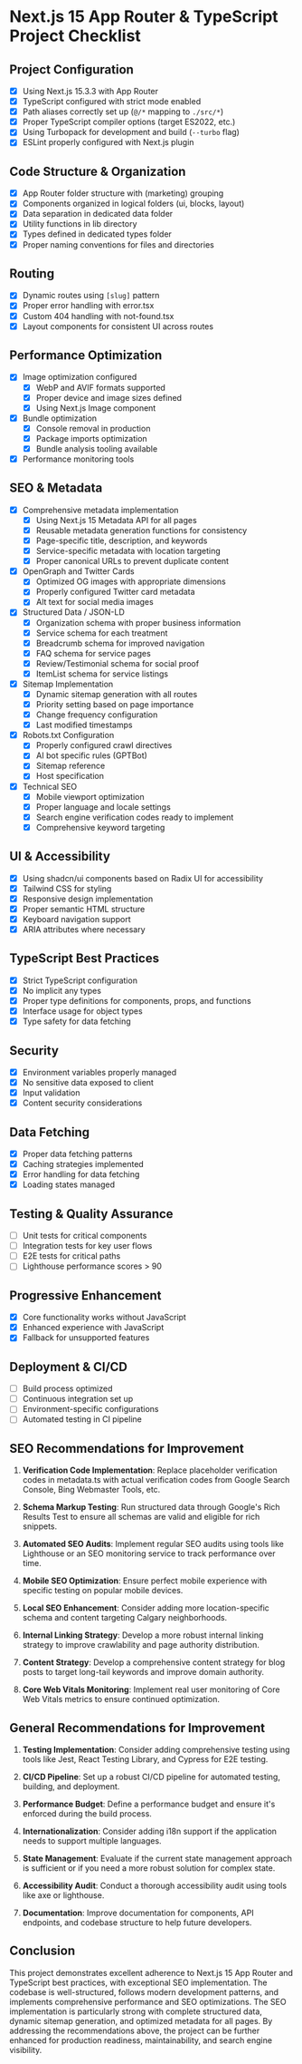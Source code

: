 # Next.js 15 App Router & TypeScript Project Checklist

## Project Configuration

- [x] Using Next.js 15.3.3 with App Router
- [x] TypeScript configured with strict mode enabled
- [x] Path aliases correctly set up (`@/*` mapping to `./src/*`)
- [x] Proper TypeScript compiler options (target ES2022, etc.)
- [x] Using Turbopack for development and build (`--turbo` flag)
- [x] ESLint properly configured with Next.js plugin

## Code Structure & Organization

- [x] App Router folder structure with (marketing) grouping
- [x] Components organized in logical folders (ui, blocks, layout)
- [x] Data separation in dedicated data folder
- [x] Utility functions in lib directory
- [x] Types defined in dedicated types folder
- [x] Proper naming conventions for files and directories

## Routing

- [x] Dynamic routes using `[slug]` pattern
- [x] Proper error handling with error.tsx
- [x] Custom 404 handling with not-found.tsx
- [x] Layout components for consistent UI across routes

## Performance Optimization

- [x] Image optimization configured
  - [x] WebP and AVIF formats supported
  - [x] Proper device and image sizes defined
  - [x] Using Next.js Image component
- [x] Bundle optimization
  - [x] Console removal in production
  - [x] Package imports optimization
  - [x] Bundle analysis tooling available
- [x] Performance monitoring tools

## SEO & Metadata

- [x] Comprehensive metadata implementation
  - [x] Using Next.js 15 Metadata API for all pages
  - [x] Reusable metadata generation functions for consistency
  - [x] Page-specific title, description, and keywords
  - [x] Service-specific metadata with location targeting
  - [x] Proper canonical URLs to prevent duplicate content
- [x] OpenGraph and Twitter Cards
  - [x] Optimized OG images with appropriate dimensions
  - [x] Properly configured Twitter card metadata
  - [x] Alt text for social media images
- [x] Structured Data / JSON-LD
  - [x] Organization schema with proper business information
  - [x] Service schema for each treatment
  - [x] Breadcrumb schema for improved navigation
  - [x] FAQ schema for service pages
  - [x] Review/Testimonial schema for social proof
  - [x] ItemList schema for service listings
- [x] Sitemap Implementation
  - [x] Dynamic sitemap generation with all routes
  - [x] Priority setting based on page importance
  - [x] Change frequency configuration
  - [x] Last modified timestamps
- [x] Robots.txt Configuration
  - [x] Properly configured crawl directives
  - [x] AI bot specific rules (GPTBot)
  - [x] Sitemap reference
  - [x] Host specification
- [x] Technical SEO
  - [x] Mobile viewport optimization
  - [x] Proper language and locale settings
  - [x] Search engine verification codes ready to implement
  - [x] Comprehensive keyword targeting

## UI & Accessibility

- [x] Using shadcn/ui components based on Radix UI for accessibility
- [x] Tailwind CSS for styling
- [x] Responsive design implementation
- [x] Proper semantic HTML structure
- [x] Keyboard navigation support
- [x] ARIA attributes where necessary

## TypeScript Best Practices

- [x] Strict TypeScript configuration
- [x] No implicit any types
- [x] Proper type definitions for components, props, and functions
- [x] Interface usage for object types
- [x] Type safety for data fetching

## Security

- [x] Environment variables properly managed
- [x] No sensitive data exposed to client
- [x] Input validation
- [x] Content security considerations

## Data Fetching

- [x] Proper data fetching patterns
- [x] Caching strategies implemented
- [x] Error handling for data fetching
- [x] Loading states managed

## Testing & Quality Assurance

- [ ] Unit tests for critical components
- [ ] Integration tests for key user flows
- [ ] E2E tests for critical paths
- [ ] Lighthouse performance scores > 90

## Progressive Enhancement

- [x] Core functionality works without JavaScript
- [x] Enhanced experience with JavaScript
- [x] Fallback for unsupported features

## Deployment & CI/CD

- [ ] Build process optimized
- [ ] Continuous integration set up
- [ ] Environment-specific configurations
- [ ] Automated testing in CI pipeline

## SEO Recommendations for Improvement

1. **Verification Code Implementation**: Replace placeholder verification codes in metadata.ts with actual verification codes from Google Search Console, Bing Webmaster Tools, etc.

2. **Schema Markup Testing**: Run structured data through Google's Rich Results Test to ensure all schemas are valid and eligible for rich snippets.

3. **Automated SEO Audits**: Implement regular SEO audits using tools like Lighthouse or an SEO monitoring service to track performance over time.

4. **Mobile SEO Optimization**: Ensure perfect mobile experience with specific testing on popular mobile devices.

5. **Local SEO Enhancement**: Consider adding more location-specific schema and content targeting Calgary neighborhoods.

6. **Internal Linking Strategy**: Develop a more robust internal linking strategy to improve crawlability and page authority distribution.

7. **Content Strategy**: Develop a comprehensive content strategy for blog posts to target long-tail keywords and improve domain authority.

8. **Core Web Vitals Monitoring**: Implement real user monitoring of Core Web Vitals metrics to ensure continued optimization.

## General Recommendations for Improvement

1. **Testing Implementation**: Consider adding comprehensive testing using tools like Jest, React Testing Library, and Cypress for E2E testing.

2. **CI/CD Pipeline**: Set up a robust CI/CD pipeline for automated testing, building, and deployment.

3. **Performance Budget**: Define a performance budget and ensure it's enforced during the build process.

4. **Internationalization**: Consider adding i18n support if the application needs to support multiple languages.

5. **State Management**: Evaluate if the current state management approach is sufficient or if you need a more robust solution for complex state.

6. **Accessibility Audit**: Conduct a thorough accessibility audit using tools like axe or lighthouse.

7. **Documentation**: Improve documentation for components, API endpoints, and codebase structure to help future developers.

## Conclusion

This project demonstrates excellent adherence to Next.js 15 App Router and TypeScript best practices, with exceptional SEO implementation. The codebase is well-structured, follows modern development patterns, and implements comprehensive performance and SEO optimizations. The SEO implementation is particularly strong with complete structured data, dynamic sitemap generation, and optimized metadata for all pages. By addressing the recommendations above, the project can be further enhanced for production readiness, maintainability, and search engine visibility. 